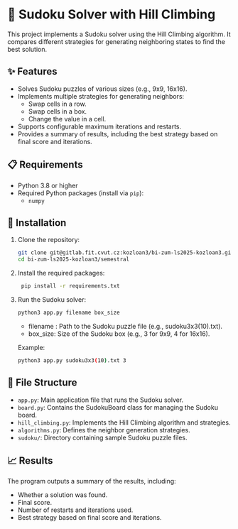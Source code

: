 # 🧩 Sudoku Solver with Hill Climbing

This project implements a Sudoku solver using the Hill Climbing algorithm. It compares different strategies for generating neighboring states to find the best solution.

## ✨ Features
- Solves Sudoku puzzles of various sizes (e.g., 9x9, 16x16).
- Implements multiple strategies for generating neighbors:
  - Swap cells in a row.
  - Swap cells in a box.
  - Change the value in a cell.
- Supports configurable maximum iterations and restarts.
- Provides a summary of results, including the best strategy based on final score and iterations.

## 📋 Requirements
- Python 3.8 or higher
- Required Python packages (install via `pip`):
  - `numpy`

## 🚀 Installation
1. Clone the repository:
   ```bash
   git clone git@gitlab.fit.cvut.cz:kozloan3/bi-zum-ls2025-kozloan3.git
   cd bi-zum-ls2025-kozloan3/semestral
   ```
2. Install the required packages:
   ```bash
    pip install -r requirements.txt
    ```
3. Run the Sudoku solver:
    ```bash
    python3 app.py filename box_size
    ```
   * filename : Path to the Sudoku puzzle file (e.g., sudoku3x3(10).txt).
   * box_size: Size of the Sudoku box (e.g., 3 for 9x9, 4 for 16x16).

   Example:
    ```bash
    python3 app.py sudoku3x3(10).txt 3
    ```

## 📂 File Structure
- `app.py`: Main application file that runs the Sudoku solver.
- `board.py`: Contains the SudokuBoard class for managing the Sudoku board.
- `hill_climbing.py`: Implements the Hill Climbing algorithm and strategies.
- `algorithms.py`: Defines the neighbor generation strategies.
- `sudoku/`: Directory containing sample Sudoku puzzle files.

## 📈 Results
The program outputs a summary of the results, including:  
* Whether a solution was found.
* Final score.
* Number of restarts and iterations used.
* Best strategy based on final score and iterations.